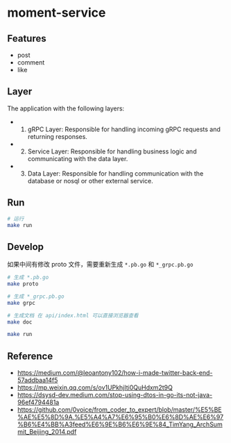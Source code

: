 # moment-service

## Features

- post
- comment
- like

## Layer

The application with the following layers:

- 1. gRPC Layer: Responsible for handling incoming gRPC requests and returning responses.
- 2. Service Layer: Responsible for handling business logic and communicating with the data layer.
- 3. Data Layer: Responsible for handling communication with the database or nosql or other external service.

## Run

```bash
# 运行
make run
```

## Develop

如果中间有修改 proto 文件，需要重新生成 `*.pb.go` 和 `*_grpc.pb.go`

```bash
# 生成 *.pb.go
make proto

# 生成 *_grpc.pb.go
make grpc

# 生成文档 在 api/index.html 可以直接浏览器查看
make doc

make run
```

## Reference

- https://medium.com/@leoantony102/how-i-made-twitter-back-end-57addbaa14f5
- https://mp.weixin.qq.com/s/ov1UPkhjIti0QuHdxm2t9Q
- https://dsysd-dev.medium.com/stop-using-dtos-in-go-its-not-java-96ef4794481a
- https://github.com/0voice/from_coder_to_expert/blob/master/%E5%BE%AE%E5%8D%9A.%E5%A4%A7%E6%95%B0%E6%8D%AE%E6%97%B6%E4%BB%A3feed%E6%9E%B6%E6%9E%84_TimYang_ArchSummit_Beijing_2014.pdf
